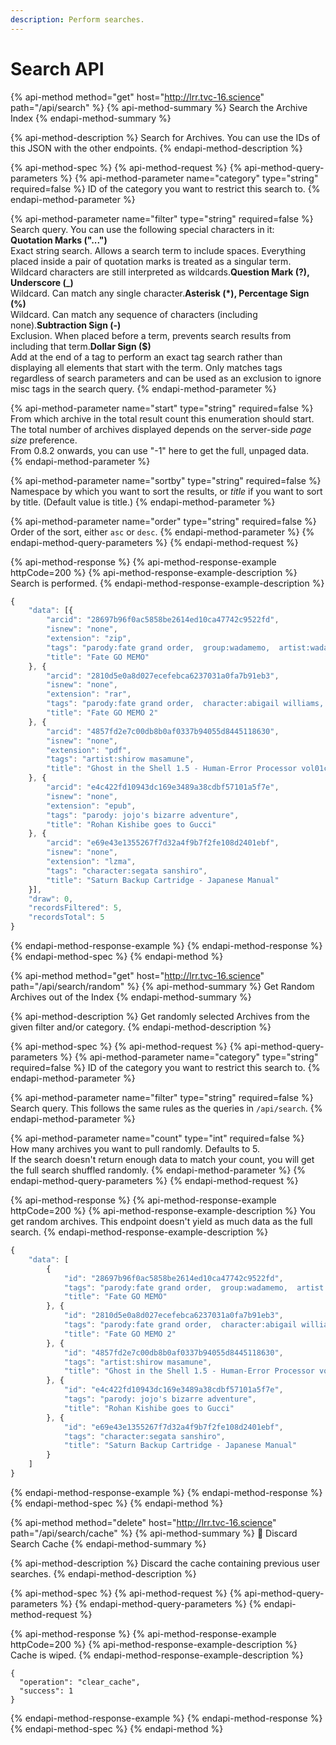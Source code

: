 ```yaml
---
description: Perform searches.
---
```


# Search API

{% api-method method="get" host="http://lrr.tvc-16.science" path="/api/search" %}
{% api-method-summary %}
Search the Archive Index
{% endapi-method-summary %}

{% api-method-description %}
Search for Archives. You can use the IDs of this JSON with the other endpoints.
{% endapi-method-description %}

{% api-method-spec %}
{% api-method-request %}
{% api-method-query-parameters %}
{% api-method-parameter name="category" type="string" required=false %}
ID of the category you want to restrict this search to.
{% endapi-method-parameter %}

{% api-method-parameter name="filter" type="string" required=false %}
Search query. You can use the following special characters in it:  
**Quotation Marks \("..."\)**  
Exact string search. Allows a search term to include spaces. Everything placed inside a pair of quotation marks is treated as a singular term. Wildcard characters are still interpreted as wildcards.**Question Mark \(?\), Underscore \(\_\)**  
Wildcard. Can match any single character.**Asterisk \(\*\), Percentage Sign \(%\)**  
Wildcard. Can match any sequence of characters \(including none\).**Subtraction Sign \(-\)**  
Exclusion. When placed before a term, prevents search results from including that term.**Dollar Sign \($\)**  
Add at the end of a tag to perform an exact tag search rather than displaying all elements that start with the term. Only matches tags regardless of search parameters and can be used as an exclusion to ignore misc tags in the search query.
{% endapi-method-parameter %}

{% api-method-parameter name="start" type="string" required=false %}
From which archive in the total result count this enumeration should start. The total number of archives displayed depends on the server-side _page size_ preference.  
From 0.8.2 onwards, you can use "-1" here to get the full, unpaged data.  
{% endapi-method-parameter %}

{% api-method-parameter name="sortby" type="string" required=false %}
Namespace by which you want to sort the results, or _title_ if you want to sort by title. \(Default value is title.\)
{% endapi-method-parameter %}

{% api-method-parameter name="order" type="string" required=false %}
Order of the sort, either `asc` or `desc`.
{% endapi-method-parameter %}
{% endapi-method-query-parameters %}
{% endapi-method-request %}

{% api-method-response %}
{% api-method-response-example httpCode=200 %}
{% api-method-response-example-description %}
Search is performed.
{% endapi-method-response-example-description %}

```javascript
{
    "data": [{
        "arcid": "28697b96f0ac5858be2614ed10ca47742c9522fd",
        "isnew": "none",
        "extension": "zip",
        "tags": "parody:fate grand order,  group:wadamemo,  artist:wada rco,  artbook,  full color",
        "title": "Fate GO MEMO"
    }, {
        "arcid": "2810d5e0a8d027ecefebca6237031a0fa7b91eb3",
        "isnew": "none",
        "extension": "rar",
        "tags": "parody:fate grand order,  character:abigail williams,  character:artoria pendragon alter,  character:asterios,  character:ereshkigal,  character:gilgamesh,  character:hans christian andersen,  character:hassan of serenity,  character:hector,  character:helena blavatsky,  character:irisviel von einzbern,  character:jeanne alter,  character:jeanne darc,  character:kiara sessyoin,  character:kiyohime,  character:lancer,  character:martha,  character:minamoto no raikou,  character:mochizuki chiyome,  character:mordred pendragon,  character:nitocris,  character:oda nobunaga,  character:osakabehime,  character:penthesilea,  character:queen of sheba,  character:rin tosaka,  character:saber,  character:sakata kintoki,  character:scheherazade,  character:sherlock holmes,  character:suzuka gozen,  character:tamamo no mae,  character:ushiwakamaru,  character:waver velvet,  character:xuanzang,  character:zhuge liang,  group:wadamemo,  artist:wada rco,  artbook,  full color",
        "title": "Fate GO MEMO 2"
    }, {
        "arcid": "4857fd2e7c00db8b0af0337b94055d8445118630",
        "isnew": "none",
        "extension": "pdf",
        "tags": "artist:shirow masamune",
        "title": "Ghost in the Shell 1.5 - Human-Error Processor vol01ch01"
    }, {
        "arcid": "e4c422fd10943dc169e3489a38cdbf57101a5f7e",
        "isnew": "none",
        "extension": "epub",
        "tags": "parody: jojo's bizarre adventure",
        "title": "Rohan Kishibe goes to Gucci"
    }, {
        "arcid": "e69e43e1355267f7d32a4f9b7f2fe108d2401ebf",
        "isnew": "none",
        "extension": "lzma",
        "tags": "character:segata sanshiro",
        "title": "Saturn Backup Cartridge - Japanese Manual"
    }],
    "draw": 0,
    "recordsFiltered": 5,
    "recordsTotal": 5
}
```
{% endapi-method-response-example %}
{% endapi-method-response %}
{% endapi-method-spec %}
{% endapi-method %}

{% api-method method="get" host="http://lrr.tvc-16.science" path="/api/search/random" %}
{% api-method-summary %}
Get Random Archives out of the Index
{% endapi-method-summary %}

{% api-method-description %}
Get randomly selected Archives from the given filter and/or category. 
{% endapi-method-description %}

{% api-method-spec %}
{% api-method-request %}
{% api-method-query-parameters %}
{% api-method-parameter name="category" type="string" required=false %}
ID of the category you want to restrict this search to.
{% endapi-method-parameter %}

{% api-method-parameter name="filter" type="string" required=false %}
Search query. This follows the same rules as the queries in `/api/search`.
{% endapi-method-parameter %}

{% api-method-parameter name="count" type="int" required=false %}
How many archives you want to pull randomly. Defaults to 5.  
If the search doesn't return enough data to match your count, you will get the full search shuffled randomly.
{% endapi-method-parameter %}
{% endapi-method-query-parameters %}
{% endapi-method-request %}

{% api-method-response %}
{% api-method-response-example httpCode=200 %}
{% api-method-response-example-description %}
You get random archives. This endpoint doesn't yield as much data as the full search.
{% endapi-method-response-example-description %}

```javascript
{
    "data": [
        {
            "id": "28697b96f0ac5858be2614ed10ca47742c9522fd",
            "tags": "parody:fate grand order,  group:wadamemo,  artist:wada rco,  artbook,  full color",
            "title": "Fate GO MEMO"
        }, {
            "id": "2810d5e0a8d027ecefebca6237031a0fa7b91eb3",
            "tags": "parody:fate grand order,  character:abigail williams,  character:artoria pendragon alter,  character:asterios,  character:ereshkigal,  character:gilgamesh,  character:hans christian andersen,  character:hassan of serenity,  character:hector,  character:helena blavatsky,  character:irisviel von einzbern,  character:jeanne alter,  character:jeanne darc,  character:kiara sessyoin,  character:kiyohime,  character:lancer,  character:martha,  character:minamoto no raikou,  character:mochizuki chiyome,  character:mordred pendragon,  character:nitocris,  character:oda nobunaga,  character:osakabehime,  character:penthesilea,  character:queen of sheba,  character:rin tosaka,  character:saber,  character:sakata kintoki,  character:scheherazade,  character:sherlock holmes,  character:suzuka gozen,  character:tamamo no mae,  character:ushiwakamaru,  character:waver velvet,  character:xuanzang,  character:zhuge liang,  group:wadamemo,  artist:wada rco,  artbook,  full color",
            "title": "Fate GO MEMO 2"
        }, {
            "id": "4857fd2e7c00db8b0af0337b94055d8445118630",
            "tags": "artist:shirow masamune",
            "title": "Ghost in the Shell 1.5 - Human-Error Processor vol01ch01"
        }, {
            "id": "e4c422fd10943dc169e3489a38cdbf57101a5f7e",
            "tags": "parody: jojo's bizarre adventure",
            "title": "Rohan Kishibe goes to Gucci"
        }, {
            "id": "e69e43e1355267f7d32a4f9b7f2fe108d2401ebf",
            "tags": "character:segata sanshiro",
            "title": "Saturn Backup Cartridge - Japanese Manual"
        }
    ]
}
```
{% endapi-method-response-example %}
{% endapi-method-response %}
{% endapi-method-spec %}
{% endapi-method %}


{% api-method method="delete" host="http://lrr.tvc-16.science" path="/api/search/cache" %}
{% api-method-summary %}
🔑 Discard Search Cache
{% endapi-method-summary %}

{% api-method-description %}
Discard the cache containing previous user searches.
{% endapi-method-description %}

{% api-method-spec %}
{% api-method-request %}
{% api-method-query-parameters %}
{% endapi-method-query-parameters %}
{% endapi-method-request %}

{% api-method-response %}
{% api-method-response-example httpCode=200 %}
{% api-method-response-example-description %}
Cache is wiped.
{% endapi-method-response-example-description %}

```
{
  "operation": "clear_cache",
  "success": 1
}
```
{% endapi-method-response-example %}
{% endapi-method-response %}
{% endapi-method-spec %}
{% endapi-method %}

